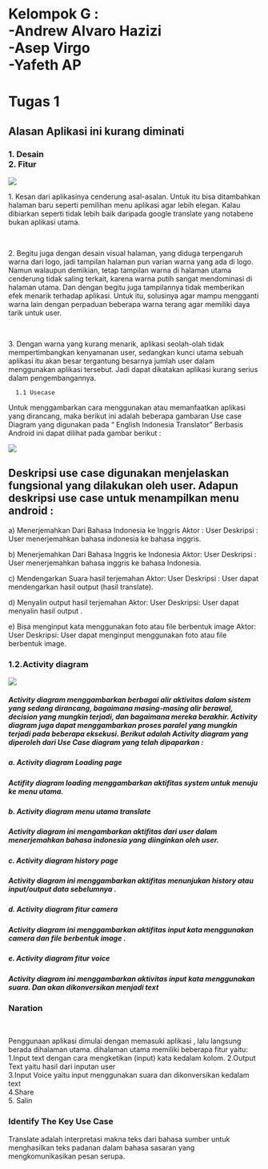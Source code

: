 <h1> Kelompok G :<br> -Andrew Alvaro Hazizi <br> -Asep Virgo  <br> -Yafeth AP </h1>

# Tugas 1

<h2> Alasan Aplikasi ini kurang diminati </h2>
<h3> 1. Desain <br> 
2. Fitur </h3>

<img src="https://github.com/AlvaroBinAndrew/kelompok-g-hci/blob/hw2/Task%201/Screenshot_20201011_103127.jpg" >
<p> 1. Kesan dari aplikasinya cenderung asal-asalan. Untuk itu bisa ditambahkan halaman baru seperti pemilihan menu aplikasi agar lebih elegan. Kalau dibiarkan seperti tidak lebih baik daripada google translate yang notabene bukan aplikasi utama. </p> <br>
<p> 2.	Begitu juga dengan desain visual halaman, yang diduga terpengaruh warna dari logo, jadi tampilan halaman pun varian warna yang ada di logo. Namun walaupun demikian, tetap tampilan warna di halaman  utama cenderung tidak saling terkait, karena warna putih sangat mendominasi di halaman utama. Dan dengan begitu juga tampilannya tidak memberikan efek menarik terhadap aplikasi. Untuk itu, solusinya agar mampu mengganti warna lain dengan perpaduan beberapa warna terang agar memiliki daya tarik untuk user.
 </p> <br>
<p> 3.	Dengan warna yang kurang menarik, aplikasi seolah-olah tidak mempertimbangkan kenyamanan user, sedangkan kunci utama sebuah aplikasi itu akan besar tergantung besarnya jumlah user dalam menggunakan aplikasi tersebut. Jadi dapat dikatakan aplikasi kurang serius dalam pengembangannya. </p>


      1.1 Usecase 
<p> Untuk menggambarkan cara menggunakan atau memanfaatkan aplikasi yang dirancang, maka berikut ini adalah beberapa gambaran Use case Diagram yang digunakan pada “ English Indonesia Translator” Berbasis Android ini dapat dilihat pada gambar berikut : </p>

<img src="https://github.com/AlvaroBinAndrew/kelompok-g-hci/blob/hw2/Task%201/Usecase.png">
 
<h2> Deskripsi use case digunakan menjelaskan fungsional yang dilakukan oleh user. Adapun deskripsi use case untuk menampilkan menu android : </h2>


<p> a)	Menerjemahkan Dari Bahasa Indonesia ke Inggris
 Aktor : User 
 Deskripsi : User menerjemahkan bahasa indonesia ke bahasa inggris. </p>

<p> b)	Menerjemahkan Dari Bahasa Inggris ke Indonesia
Aktor: User 
 Deskripsi : User menerjemahkan bahasa inggris ke bahasa Indonesia. </p>

<p> c)	Mendengarkan Suara hasil terjemahan 
 Aktor: User 
Deskripsi : User dapat mendengarkan hasil output (hasil translate). </p>

<p> d)	Menyalin output hasil terjemahan
Aktor: User
 Deskripsi: User dapat menyalin hasil output . </p>


<p> e)	Bisa menginput kata menggunakan foto atau file berbentuk image 
 Aktor: User 
 Deskripsi: User dapat menginput menggunakan foto atau file berbentuk image. </p>


###     1.2.Activity diagram 
<img src="https://github.com/AlvaroBinAndrew/kelompok-g-hci/blob/hw2/Task%201/ProjectMap.png">
 
##### Activity diagram menggambarkan berbagai alir aktivitas dalam sistem yang sedang dirancang, bagaimana masing-masing alir berawal, decision yang mungkin terjadi, dan bagaimana mereka berakhir. Activity diagram juga dapat menggambarkan proses paralel yang mungkin terjadi pada beberapa eksekusi. Berikut adalah Activity diagram yang diperoleh dari Use Case diagram yang telah dipaparkan :

##### a.	Activity diagram Loading page 
##### Actifity diagram loading menggambarkan aktifitas system untuk menuju ke menu utama.

##### b.	Activity diagram menu utama translate 
##### Activity diagram ini mengambarkan aktifitas dari user dalam menerjemahkan bahasa indonesia yang diinginkan oleh user.

##### c.	Activity diagram history page 
##### Activity diagram ini menggambarkan aktifitas menunjukan history atau input/output data sebelumnya .

##### d.	Activity diagram fitur camera 
##### Activity diagram ini menggambarkan aktifitas input kata menggunakan camera dan file berbentuk image .

##### e.	Activity diagram fitur voice 
##### Activity diagram ini menggambarkan aktivitas input kata menggunakan suara. Dan akan dikonversikan menjadi text
 
 <h3> Naration </h3>
<br><p> Penggunaan aplikasi dimulai dengan memasuki aplikasi , lalu langsung berada dihalaman utama. dihalaman utama memiliki beberapa fitur yaitu: <br> 
 1.Input text dengan cara mengketikan (input) kata kedalam kolom.
 2.Output Text yaitu hasil dari inputan user  <br>
 3.Input Voice yaitu input menggunakan suara dan dikonversikan kedalam text<br>
 4.Share <br> 
 5. Salin  <p>
 <h3> Identify The Key Use Case </h3>
 <p> Translate adalah interpretasi makna teks dari bahasa sumber untuk menghasilkan teks padanan dalam bahasa sasaran yang mengkomunikasikan pesan serupa. </p>
 
 
 
 
 
 
 
 

